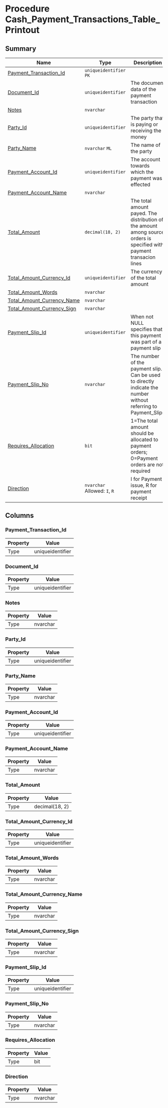# Procedure Cash_Payment_Transactions_Table_Printout


## Summary

| Name | Type | Description |
| - | - | --- |
|[Payment_Transaction_Id](#payment_transaction_id)|`uniqueidentifier` `PK`||
|[Document_Id](#document_id)|`uniqueidentifier` |The document data of the payment transaction|
|[Notes](#notes)|`nvarchar` ||
|[Party_Id](#party_id)|`uniqueidentifier` |The party that is paying or receiving the money|
|[Party_Name](#party_name)|`nvarchar` `ML`|The name of the party|
|[Payment_Account_Id](#payment_account_id)|`uniqueidentifier` |The account towards which the payment was effected|
|[Payment_Account_Name](#payment_account_name)|`nvarchar` ||
|[Total_Amount](#total_amount)|`decimal(18, 2)` |The total amount payed. The distribution of the amount among source orders is specified with payment transacion lines|
|[Total_Amount_Currency_Id](#total_amount_currency_id)|`uniqueidentifier` |The currency of the total amount|
|[Total_Amount_Words](#total_amount_words)|`nvarchar` ||
|[Total_Amount_Currency_Name](#total_amount_currency_name)|`nvarchar` ||
|[Total_Amount_Currency_Sign](#total_amount_currency_sign)|`nvarchar` ||
|[Payment_Slip_Id](#payment_slip_id)|`uniqueidentifier` |When not NULL specifies that this payment was part of a payment slip|
|[Payment_Slip_No](#payment_slip_no)|`nvarchar` |The number of the payment slip. Can be used to directly indicate the number without referring to Payment_Slips|
|[Requires_Allocation](#requires_allocation)|`bit` |1=The total amount should be allocated to payment orders; 0=Payment orders are not required|
|[Direction](#direction)|`nvarchar` Allowed: `I`, `R`|I for Payment issue, R for payment receipt|

## Columns

### Payment_Transaction_Id

| Property | Value |
| - | - |
|Type|uniqueidentifier|

### Document_Id

| Property | Value |
| - | - |
|Type|uniqueidentifier|

### Notes

| Property | Value |
| - | - |
|Type|nvarchar|

### Party_Id

| Property | Value |
| - | - |
|Type|uniqueidentifier|

### Party_Name

| Property | Value |
| - | - |
|Type|nvarchar|

### Payment_Account_Id

| Property | Value |
| - | - |
|Type|uniqueidentifier|

### Payment_Account_Name

| Property | Value |
| - | - |
|Type|nvarchar|

### Total_Amount

| Property | Value |
| - | - |
|Type|decimal(18, 2)|

### Total_Amount_Currency_Id

| Property | Value |
| - | - |
|Type|uniqueidentifier|

### Total_Amount_Words

| Property | Value |
| - | - |
|Type|nvarchar|

### Total_Amount_Currency_Name

| Property | Value |
| - | - |
|Type|nvarchar|

### Total_Amount_Currency_Sign

| Property | Value |
| - | - |
|Type|nvarchar|

### Payment_Slip_Id

| Property | Value |
| - | - |
|Type|uniqueidentifier|

### Payment_Slip_No

| Property | Value |
| - | - |
|Type|nvarchar|

### Requires_Allocation

| Property | Value |
| - | - |
|Type|bit|

### Direction

| Property | Value |
| - | - |
|Type|nvarchar|



